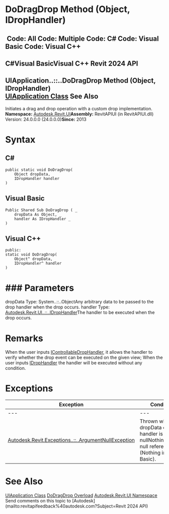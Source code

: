 # DoDragDrop Method (Object, IDropHandler)

﻿
 Code: All Code: Multiple Code: C# Code: Visual Basic Code: Visual C++   
---  
C#Visual BasicVisual C++
Revit 2024 API  
---  
UIApplication..::..DoDragDrop Method (Object, IDropHandler)  
[UIApplication Class](51ca80e2-3e5f-7dd2-9d95-f210950c72ae.md "UIApplication Class") See Also  
---  
Initiates a drag and drop operation with a custom drop implementation.
**Namespace:** [Autodesk.Revit.UI](e86fd90a-8957-02a6-da7f-ced248966e3e.md "Autodesk.Revit.UI Namespace")**Assembly:** RevitAPIUI (in RevitAPIUI.dll) Version: 24.0.0.0 (24.0.0.0)**Since:** 2013 
# Syntax
C#  
---  
```text
public static void DoDragDrop(
	Object dropData,
	IDropHandler handler
)
```
  
Visual Basic  
---  
```text
Public Shared Sub DoDragDrop ( _
	dropData As Object, _
	handler As IDropHandler _
)
```
  
Visual C++  
---  
```text
public:
static void DoDragDrop(
	Object^ dropData, 
	IDropHandler^ handler
)
```
  
# ### Parameters
dropData
    Type: System..::..ObjectAny arbitrary data to be passed to the drop handler when the drop occurs.
handler
    Type: [Autodesk.Revit.UI..::..IDropHandler](758b284b-0d5f-c8d8-ea13-ed2e4d89eb88.md "IDropHandler Interface")The handler to be executed when the drop occurs. 
# Remarks
When the user inputs [IControllableDropHandler](ac732a43-fd23-0554-7fb8-9a082879b39d.md "IControllableDropHandler Interface"), it allows the handler to verify whether the drop event can be executed on the given view; When the user inputs [IDropHandler](758b284b-0d5f-c8d8-ea13-ed2e4d89eb88.md "IDropHandler Interface") the handler will be executed without any condition.
# Exceptions
| Exception | Condition |
| --- | --- |
| --- | --- |
| [Autodesk.Revit.Exceptions..::..ArgumentNullException](631e1424-60f4-929b-4e52-dda9dcd26316.md "ArgumentNullException Class") | Thrown when dropData or handler is nullNothingnullptra null reference (Nothing in Visual Basic). |

# See Also
[UIApplication Class](51ca80e2-3e5f-7dd2-9d95-f210950c72ae.md "UIApplication Class")
[DoDragDrop Overload](f4561775-33b7-8643-b792-5cc234f7240f.md "DoDragDrop Method")
[Autodesk.Revit.UI Namespace](e86fd90a-8957-02a6-da7f-ced248966e3e.md "Autodesk.Revit.UI Namespace")
Send comments on this topic to [Autodesk](mailto:revitapifeedback%40autodesk.com?Subject=Revit 2024 API)